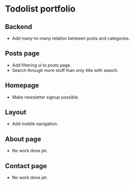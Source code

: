 <h1>Todolist portfolio</h1>

<h2>Backend</h2>
<ul>
<li> Add many-to-many relation between posts and categories.</li>
</ul>

<h2>Posts page</h2>
<ul>
<li> Add filtering ui to posts page.</li>
<li> Search through more stuff than only title with search.</li>
</ul>

<h2>Homepage</h2>
<ul>
<li> Make newsletter signup possible.</li>
</ul>

<h2>Layout</h2>
<ul>
<li> Add mobile navigation.</li>
</ul>

<h2>About page</h2>
<ul>
<li> No work done jet.</li>
</ul>

<h2>Contact page</h2>
<ul>
<li> No work done jet.</li>
</ul>
